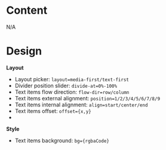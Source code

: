 # Content
N/A

# Design
**Layout**
- Layout picker: `layout=media-first/text-first`
- Divider position slider: `divide-at=0%-100%`
- Text items flow direction: `flow-dir=row/column`
- Text items external alignment: `position=1/2/3/4/5/6/7/8/9`
- Text items internal alignment: `align=start/center/end`
- Text items offset: `offset={x,y}`
- 

**Style**
- Text items background: `bg={rgbaCode}`

